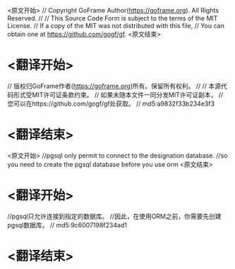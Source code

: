 
<原文开始>
// Copyright GoFrame Author(https://goframe.org). All Rights Reserved.
//
// This Source Code Form is subject to the terms of the MIT License.
// If a copy of the MIT was not distributed with this file,
// You can obtain one at https://github.com/gogf/gf.
<原文结束>

# <翻译开始>
// 版权归GoFrame作者(https://goframe.org)所有。保留所有权利。
//
// 本源代码形式受MIT许可证条款约束。
// 如果未随本文件一同分发MIT许可证副本，
// 您可以在https://github.com/gogf/gf处获取。
// md5:a9832f33b234e3f3
# <翻译结束>


<原文开始>
	//pgsql only permit to connect to the designation database.
	//so you need to create the pgsql database before you use orm
<原文结束>

# <翻译开始>
//pgsql只允许连接到指定的数据库。
//因此，在使用ORM之前，你需要先创建pgsql数据库。
// md5:9c6007198f234ad1
# <翻译结束>

